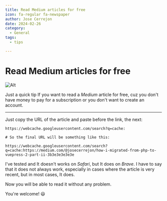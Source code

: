 ```yaml
---
title: Read Medium articles for free
icon: fa-regular fa-newspaper
author: Jose Cerrejon
date: 2024-02-26
category:
  - General
tags:
  - tips

---
```

# Read Medium articles for free

![Alt](/images/2024/02/medium.png "Medium post read for free")

Just a quick tip If you want to read a _Medium_ article for free, cuz you don't have money to pay for a subscription or you don't want to create an account.

- - -

Just copy the URL of the article and paste before the link, the next:

```
https://webcache.googleusercontent.com/search?q=cache:

# So the final URL will be something like this:

https://webcache.googleusercontent.com/search?q=cache:https://medium.com/@josecerrejon/how-i-migrated-from-php-to-vuepress-2-part-ii-3b3e3e3e3e3e
```

I've tested and It doesn't works on _Safari_, but It does on _Brave_. I have to say that it does not always work, especially in cases where the article is very recent, but in most cases, It does.

Now you will be able to read it without any problem.

You're welcome! :smiley:
